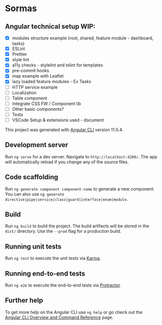 # Sormas

## Angular technical setup WIP:

- [x] modules structure example (root, shared, feature module - dashboard, tasks)
- [x] ESLint
- [x] Prettier
- [x] style lint
- [x] a11y checks - stylelint and tslint for templates
- [x] pre-commit hooks
- [x] map example with Leaflet
- [x] lazy loaded feature modules - Ex Tasks
- [ ] HTTP service example
- [ ] Localization
- [ ] Table component
- [ ] Integrate CSS FW / Component lib
- [ ] Other basic components?
- [ ] Tests
- [ ] VSCode Setup & extensions used - document

This project was generated with [Angular CLI](https://github.com/angular/angular-cli) version 11.0.4.

## Development server

Run `ng serve` for a dev server. Navigate to `http://localhost:4200/`. The app will automatically reload if you change any of the source files.

## Code scaffolding

Run `ng generate component component-name` to generate a new component. You can also use `ng generate directive|pipe|service|class|guard|interface|enum|module`.

## Build

Run `ng build` to build the project. The build artifacts will be stored in the `dist/` directory. Use the `--prod` flag for a production build.

## Running unit tests

Run `ng test` to execute the unit tests via [Karma](https://karma-runner.github.io).

## Running end-to-end tests

Run `ng e2e` to execute the end-to-end tests via [Protractor](http://www.protractortest.org/).

## Further help

To get more help on the Angular CLI use `ng help` or go check out the [Angular CLI Overview and Command Reference](https://angular.io/cli) page.
